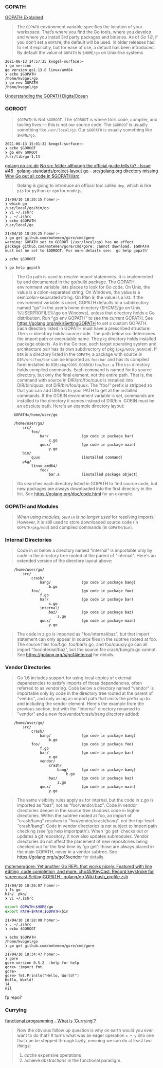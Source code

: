 
### GOPATH

[GOPATH Explained ](https://flaviocopes.com/go-gopath/)

>The `GOPATH` environment variable specifies the location of your workspace. That’s where you find the Go tools, where you develop and where you install 3rd party packages and binaries. As of *Go 1.8*, if you don’t set a `GOPATH`, the default will be used. In older releases had to set it explicitly, but for ease of use, a default has been introduced. By default the value of `GOPATH` is `$HOME/go` on Unix-like systems

```
2021-06-13 14:57:25 kvogel-surface:~
❯ go version
go version go1.13.8 linux/amd64
❯ echo $GOPATH
/home/kvogel/go
❯ go env GOPATH
/home/kvogel/go
```

[Understanding the GOPATH  DigitalOcean ](https://www.digitalocean.com/community/tutorials/understanding-the-gopath)

### GOROOT

>`$GOPATH` Is Not `$GOROOT`. The `$GOROOT` is where Go’s code, compiler, and tooling lives — this is not our source code. The `$GOROOT` is usually something like `/usr/local/go`. Our `$GOPATH` is usually something like `$HOME/go`.

```
2021-06-13 15:01:32 kvogel-surface:~
❯ echo $GOROOT
❯ go env GOROOT
/usr/lib/go-1.13
```

[golang no src dir](https://www.google.com/search?q=golang+no+src+dir&ie=UTF-8)
[No src folder although the official guide tells to? · Issue #48 · golang-standards/project-layout ](https://github.com/golang-standards/project-layout/issues/48)
[go - src/golang.org directory missing](https://stackoverflow.com/questions/46926380/src-golang-org-directory-missing)
[Why Go put all code in $GOPATH/src](https://stackoverflow.com/questions/38987866/why-go-put-all-code-in-gopath-src)
>Golang is going to introduce an official tool called `dep`, which is like `pip` for python or `npm` for node.js.



```
21/04/10 18:20:15 homer:~
❯ which go
/usr/local/go/bin/go
❯ vi ~/.zshrc
❯ . ~/.zshrc
❯ echo $GOPATH
/usr/local/go
```


```
21/04/10 18:20:25 homer:~
❯ go get github.com/motemen/gore/cmd/gore
warning: GOPATH set to GOROOT (/usr/local/go) has no effect
package github.com/motemen/gore/cmd/gore: cannot download, $GOPATH must not be set to $GOROOT. For more details see: 'go help gopath'

❯ echo $GOROOT

❯ go help gopath
```
>The Go path is used to resolve import statements. It is implemented by and documented in the go/build package.
>The GOPATH environment variable lists places to look for Go code. On Unix, the value is a colon-separated string. On Windows, the value is a semicolon-separated string. On Plan 9, the value is a list. If the environment variable is unset, GOPATH defaults to a subdirectory named "go" in the user's home directory ($HOME/go on Unix, %USERPROFILE%\go on Windows), unless that directory holds a Go distribution. Run "go env GOPATH" to see the current GOPATH.
>See https://golang.org/wiki/SettingGOPATH to set a custom GOPATH.
>Each directory listed in GOPATH must have a prescribed structure:
>The `src` directory holds source code. The path below src determines the import path or executable name.
>The `pkg` directory holds installed package objects. As in the Go tree, each target operating system and architecture pair has its own subdirectory of pkg (`pkg/GOOS_GOARCH`).
>If `DIR` is a directory listed in the `GOPATH`, a package with source in `DIR/src/foo/bar` can be imported as `foo/bar` and has its compiled form installed to `DIR/pkg/GOOS_GOARCH/foo/bar.a`
>The `bin` directory holds compiled commands. Each command is named for its source directory, but only the final element, not the entire path. That is, the command with source in DIR/src/foo/quux is installed into DIR/bin/quux, not DIR/bin/foo/quux. The "foo/" prefix is stripped so that you can add DIR/bin to your PATH to get at the installed commands. If the GOBIN environment variable is set, commands are installed to the directory it names instead of DIR/bin. GOBIN must be an absolute path.
>Here's an example directory layout:
```
    GOPATH=/home/user/go

    /home/user/go/
        src/
            foo/
                bar/               (go code in package bar)
                    x.go
                quux/              (go code in package main)
                    y.go
        bin/
            quux                   (installed command)
        pkg/
            linux_amd64/
                foo/
                    bar.a          (installed package object)
```
>Go searches each directory listed in GOPATH to find source code, but new packages are always downloaded into the first directory in the list. See https://golang.org/doc/code.html for an example.

### GOPATH and Modules
>*When using modules, `GOPATH` is no longer used* for resolving imports. However, it is still used to store downloaded source code (in `GOPATH/pkg/mod`) and compiled commands (in `GOPATH/bin`).

### Internal Directories
>Code in or below a directory named "internal" is importable only by code in the directory tree rooted at the parent of "internal". Here's an extended version of the directory layout above:
```
    /home/user/go/
        src/
            crash/
                bang/              (go code in package bang)
                    b.go
            foo/                   (go code in package foo)
                f.go
                bar/               (go code in package bar)
                    x.go
                internal/
                    baz/           (go code in package baz)
                        z.go
                quux/              (go code in package main)
                    y.go
```

>The code in z.go is imported as "foo/internal/baz", but that import statement can only appear in source files in the subtree rooted at foo. The source files foo/f.go, foo/bar/x.go, and foo/quux/y.go can all import "foo/internal/baz", but the source file crash/bang/b.go cannot. See https://golang.org/s/go14internal for details.

### Vendor Directories
>Go 1.6 includes support for using local copies of external dependencies to satisfy imports of those dependencies, often referred to as vendoring. Code below a directory named "vendor" is importable only by code in the directory tree rooted at the parent of "vendor", and only using an import path that omits the prefix up to and including the vendor element. Here's the example from the previous section, but with the "internal" directory renamed to "vendor" and a new foo/vendor/crash/bang directory added:
```
    /home/user/go/
        src/
            crash/
                bang/              (go code in package bang)
                    b.go
            foo/                   (go code in package foo)
                f.go
                bar/               (go code in package bar)
                    x.go
                vendor/
                    crash/
                        bang/      (go code in package bang)
                            b.go
                    baz/           (go code in package baz)
                        z.go
                quux/              (go code in package main)
                    y.go
```
>The same visibility rules apply as for internal, but the code in z.go is imported as "baz", not as "foo/vendor/baz".
>Code in vendor directories deeper in the source tree shadows code in higher directories. Within the subtree rooted at foo, an import of "crash/bang" resolves to "foo/vendor/crash/bang", not the top-level "crash/bang".
>Code in vendor directories is not subject to import path checking (see 'go help importpath').
>When 'go get' checks out or updates a git repository, it now also updates submodules.
>Vendor directories do not affect the placement of new repositories being checked out for the first time by 'go get': those are always placed in the main GOPATH, never in a vendor subtree. See https://golang.org/s/go15vendor for details.


[motemen/gore: Yet another Go REPL that works nicely. Featured with line editing, code completion, and more. ](https://github.com/motemen/gore)
[cho45/KeyCast: Record keystroke for screencast ](https://github.com/cho45/KeyCast)
[SettingGOPATH · golang/go Wiki ](https://github.com/golang/go/wiki/SettingGOPATH)
[bash_profile zsh](https://www.google.com/search?q=bash_profile+zsh)

```
21/04/10 18:26:07 homer:~
❯ ls go
bin/  pkg/
❯ vi ~/.zshrc
```
```bash
export GOPATH=$HOME/go
export PATH=$PATH:$GOPATH/bin
```
```
21/04/10 18:28:00 homer:~
❯ . ~/.zshrc
❯ echo $GOROOT

❯ echo $GOPATH
/home/kvogel/go
❯ go get github.com/motemen/gore/cmd/gore
...
21/04/10 18:34:47 homer:~
❯ gore
gore version 0.5.2  :help for help
gore> :import fmt
gore>
gore> fmt.Println("Hello, World!")
Hello, World!
14
nil
```





fp repo?

### Currying

[functional programming - What is 'Currying'?](https://stackoverflow.com/questions/36314/what-is-currying)
>Now the obvious follow up question is why on earth would you ever want to do that? It turns what was an eager operation `x + y` into one that can be stepped through lazily, meaning we can do at least *two things*:
>1. *cache* expensive operations
>2. achieve *abstractions* in the functional paradigm.
